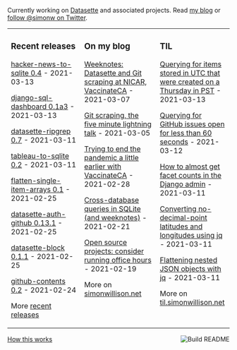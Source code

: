 Currently working on [Datasette](https://datasette.io/) and associated projects. Read [my blog](https://simonwillison.net/) or [follow @simonw on Twitter](https://twitter.com/simonw).

<table><tr><td valign="top" width="33%">

### Recent releases
<!-- recent_releases starts -->
[hacker-news-to-sqlite 0.4](https://github.com/dogsheep/hacker-news-to-sqlite/releases/tag/0.4) - 2021-03-13

[django-sql-dashboard 0.1a3](https://github.com/simonw/django-sql-dashboard/releases/tag/0.1a3) - 2021-03-13

[datasette-ripgrep 0.7](https://github.com/simonw/datasette-ripgrep/releases/tag/0.7) - 2021-03-11

[tableau-to-sqlite 0.2](https://github.com/simonw/tableau-to-sqlite/releases/tag/0.2) - 2021-03-11

[flatten-single-item-arrays 0.1](https://github.com/simonw/flatten-single-item-arrays/releases/tag/0.1) - 2021-02-25

[datasette-auth-github 0.13.1](https://github.com/simonw/datasette-auth-github/releases/tag/0.13.1) - 2021-02-25

[datasette-block 0.1.1](https://github.com/simonw/datasette-block/releases/tag/0.1.1) - 2021-02-25

[github-contents 0.2](https://github.com/simonw/github-contents/releases/tag/0.2) - 2021-02-24
<!-- recent_releases ends -->
More [recent releases](https://github.com/simonw/simonw/blob/main/releases.md)
</td><td valign="top" width="34%">

### On my blog
<!-- blog starts -->
[Weeknotes: Datasette and Git scraping at NICAR, VaccinateCA](http://simonwillison.net/2021/Mar/7/weeknotes/) - 2021-03-07

[Git scraping, the five minute lightning talk](http://simonwillison.net/2021/Mar/5/git-scraping/) - 2021-03-05

[Trying to end the pandemic a little earlier with VaccinateCA](http://simonwillison.net/2021/Feb/28/vaccinateca/) - 2021-02-28

[Cross-database queries in SQLite (and weeknotes)](http://simonwillison.net/2021/Feb/21/cross-database-queries/) - 2021-02-21

[Open source projects: consider running office hours](http://simonwillison.net/2021/Feb/19/office-hours/) - 2021-02-19
<!-- blog ends -->
More on [simonwillison.net](https://simonwillison.net/)
</td><td valign="top" width="33%">

### TIL
<!-- tils starts -->
[Querying for items stored in UTC that were created on a Thursday in PST](https://til.simonwillison.net/sqlite/utc-items-on-thursday-in-pst) - 2021-03-13

[Querying for GitHub issues open for less than 60 seconds](https://til.simonwillison.net/datasette/issues-open-for-less-than-x-seconds) - 2021-03-12

[How to almost get facet counts in the Django admin](https://til.simonwillison.net/django/almost-facet-counts-django-admin) - 2021-03-11

[Converting no-decimal-point latitudes and longitudes using jq](https://til.simonwillison.net/jq/convert-no-decimal-point-latitude-jq) - 2021-03-11

[Flattening nested JSON objects with jq](https://til.simonwillison.net/jq/flatten-nested-json-objects-jq) - 2021-03-11
<!-- tils ends -->
More on [til.simonwillison.net](https://til.simonwillison.net/)
</td></tr></table>

<a href="https://github.com/simonw/simonw/actions"><img src="https://github.com/simonw/simonw/workflows/Build%20README/badge.svg" align="right" alt="Build README"></a> <a href="https://simonwillison.net/2020/Jul/10/self-updating-profile-readme/">How this works</a>
